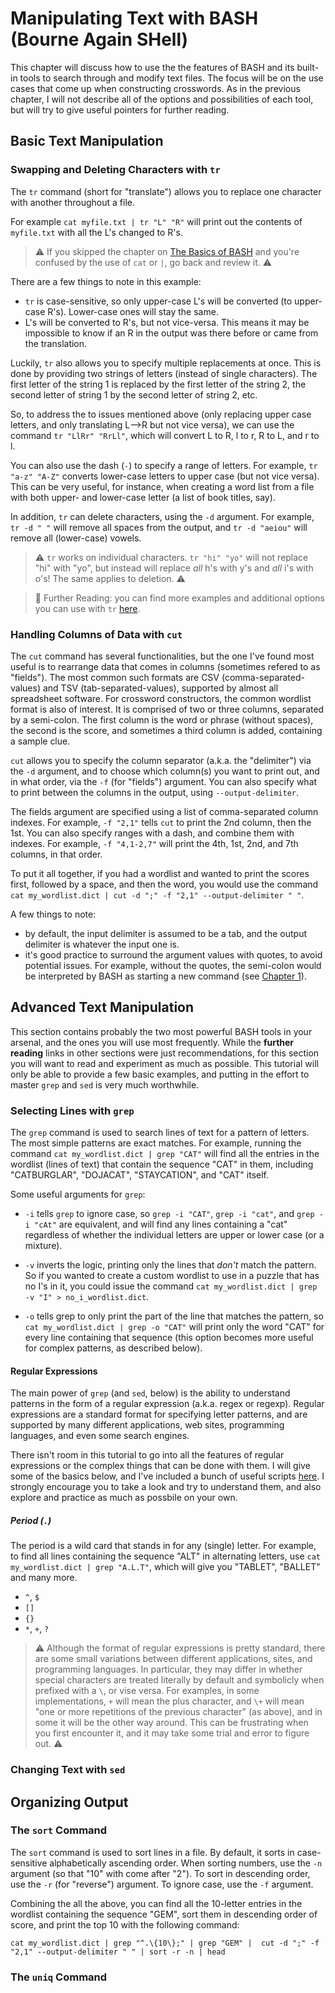 # Manipulating Text with BASH (Bourne Again SHell)

This chapter will discuss how to use the the features of BASH and its built-in tools to search through and modify text files. The focus will be on the use cases that come up when constructing crosswords. As in the previous chapter, I will not describe all of the options and possibilities of each tool, but will try to give useful pointers for further reading.

## Basic Text Manipulation

### Swapping and Deleting Characters with `tr`

The `tr` command (short for "translate") allows you to replace one character with another throughout a file.

For example `cat myfile.txt | tr "L" "R"` will print out the contents of `myfile.txt` with all the L's changed to R's.

> ⚠️ If you skipped the chapter on [The Basics of BASH](shell_basics.md) and you're confused by the use of `cat` or `|`, go back and review it.  ⚠️

There are a few things to note in this example:

- `tr` is case-sensitive, so only upper-case L's will be converted (to upper-case R's). Lower-case ones will stay the same.
- L's will be converted to R's, but not vice-versa. This means it may be impossible to know if an R in the output was there before or came from the translation.

Luckily, `tr` also allows you to specify multiple replacements at once. This is done by providing two strings of letters (instead of single characters). The first letter of the string 1 is replaced by the first letter of the string 2, the second letter of string 1 by the second letter of string 2, etc.

So, to address the to issues mentioned above (only replacing upper case letters, and only translating L-->R but not vice versa), we can use the command `tr "LlRr" "RrLl"`, which will convert L to R, l to r, R to L, and r to l.

You can also use the dash (`-`) to specify a range of letters. For example, `tr "a-z" "A-Z"` converts lower-case letters to upper case (but not vice versa). This can be very useful, for instance, when creating a word list from a file with both upper- and lower-case letter (a list of book titles, say).

In addition, `tr` can delete characters, using the `-d` argument. For example, `tr -d " "` will remove all spaces from the output, and `tr -d "aeiou"` will remove all (lower-case) vowels.

> ⚠️ `tr` works on individual characters. `tr "hi" "yo"` will not replace "hi" with "yo", but instead will replace _all_ h's with y's and _all_ i's with o's! The same applies to deletion. ⚠️  

> 📖 Further Reading: you can find more examples and additional options you can use with `tr` [here](https://phoenixnap.com/kb/linux-tr).

### Handling Columns of Data with `cut`

The `cut` command has several functionalities, but the one I've found most useful is to rearrange data that comes in columns (sometimes refered to as "fields"). The most common such formats are CSV (comma-separated-values) and TSV (tab-separated-values), supported by almost all spreadsheet software. For crossword constructors, the common wordlist format is also of interest. It is comprised of two or three columns, separated by a semi-colon. The first column is the word or phrase (without spaces), the second is the score, and sometimes a third column is added, containing a sample clue.

`cut` allows you to specify the column separator (a.k.a. the "delimiter") via the `-d` argument, and to choose which column(s) you want to print out, and in what order, via the `-f` (for "fields") argument. You can also specify what to print between the columns in the output, using `--output-delimiter`.

The fields argument are specified using a list of comma-separated column indexes. For example, `-f "2,1"` tells `cut` to print the 2nd column, then the 1st. You can also specify ranges with a dash, and combine them with indexes. For example, `-f "4,1-2,7"` will print the 4th, 1st, 2nd, and 7th columns, in that order. 

To put it all together, if you had a wordlist and wanted to print the scores first, followed by a space, and then the word, you would use the command `cat my_wordlist.dict | cut -d ";" -f "2,1" --output-delimiter " "`.

A few things to note:
- by default, the input delimiter is assumed to be a tab, and the output delimiter is whatever the input one is.
- it's good practice to surround the argument values with quotes, to avoid potential issues. For example, without the quotes, the semi-colon would be interpreted by BASH as starting a new command (see [Chapter 1](shell_basics.md)).

## Advanced Text Manipulation
This section contains probably the two most powerful BASH tools in your arsenal, and the ones you will use most frequently.
While the __further reading__ links in other sections were just recommendations, for this section you will want to read and experiment as much as possible. This tutorial will only be able to provide a few basic examples, and putting in the effort to master `grep` and `sed` is very much worthwhile.
 
### Selecting Lines with `grep`

The `grep` command is used to search lines of text for a pattern of letters. The most simple patterns are exact matches. For example, running the command `cat my_wordlist.dict | grep "CAT"` will find all the entries in the wordlist (lines of text) that contain the sequence "CAT" in them, including "CATBURGLAR", "DOJACAT", "STAYCATION", and "CAT" itself.

Some useful arguments for `grep`:

- `-i` tells `grep` to ignore case, so `grep -i "CAT"`, `grep -i "cat"`, and `grep -i "cAt"` are equivalent, and will find any lines containing a "cat" regardless of whether the individual letters are upper or lower case (or a mixture).

- `-v` inverts the logic, printing only the lines that _don't_ match the pattern. So if you wanted to create a custom wordlist to use in a puzzle that has no I's in it, you could issue the command `cat my_wordlist.dict | grep -v "I" > no_i_wordlist.dict`.

- `-o` tells grep to only print the part of the line that matches the pattern, so `cat my_wordlist.dict | grep -o "CAT"` will print only the word "CAT" for every line containing that sequence (this option becomes more useful for complex patterns, as described below).

#### Regular Expressions

The main power of `grep` (and `sed`, below) is the ability to understand patterns in the form of a regular expression (a.k.a. regex or regexp). Regular expressions are a standard format for specifying letter patterns, and are supported by many different applications, web sites, programming languages, and even some search engines.

There isn't room in this tutorial to go into all the features of regular expressions or the complex things that can be done with them. I will give some of the basics below, and I've included a bunch of useful scripts [here](shell_example_scripts.md). I strongly encourage you to take a look and try to understand them, and also explore and practice as much as possbile on your own.

##### Period (`.`)
The period is a wild card that stands in for any (single) letter. For example, to find all lines containing the sequence "ALT" in alternating letters, use `cat my_wordlist.dict | grep "A.L.T"`, which will give you "TABLET", "BALLET" and many more.


- `^`, `$`
- `[]`
- `{}`
- `*`, `+`, `?`
  

> ⚠️ Although the format of regular expressions is pretty standard, there are some small variations between different applications, sites, and programming languages. In particular, they may differ in whether special characters are treated literally by default and symbolicly when prefixed with a `\`, or vise versa. For examples, in some implementations, `+` will mean the plus character, and `\+` will mean "one or more repetitions of the previous character" (as above), and in some it will be the other way around. This can be frustrating when you first encounter it, and it may take some trial and error to figure out. ⚠️  


### Changing Text with `sed`

## Organizing Output
### The `sort` Command 
The `sort` command is used to sort lines in a file. By default, it sorts in case-sensitive alphabetically ascending order. When sorting numbers, use the `-n` argument (so that "10" with come after "2"). To sort in descending order, use the `-r` (for "reverse") argument. To ignore case, use the `-f` argument.

Combining the all the above, you can find all the 10-letter entries in the wordlist containing the sequence "GEM", sort them in descending order of score, and print the top 10 with the following command:
```
cat my_wordlist.dict | grep "^.\{10\};" | grep "GEM" |  cut -d ";" -f "2,1" --output-delimiter " " | sort -r -n | head
``` 

### The `uniq` Command



